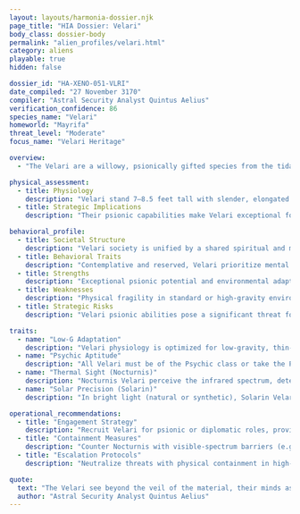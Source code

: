 ```yaml
---
layout: layouts/harmonia-dossier.njk
page_title: "HIA Dossier: Velari"
body_class: dossier-body
permalink: "alien_profiles/velari.html"
category: aliens
playable: true
hidden: false

dossier_id: "HA-XENO-051-VLRI"
date_compiled: "27 November 3170"
compiler: "Astral Security Analyst Quintus Aelius"
verification_confidence: 86
species_name: "Velari"
homeworld: "Mayrifa"
threat_level: "Moderate"
focus_name: "Velari Heritage"

overview:
  - "The Velari are a willowy, psionically gifted species from the tidally locked world of Mayrifa, a low-gravity planet divided between eternal daylight and perpetual darkness. Comprising two subspecies—Solarin, adapted to constant sunlight, and Nocturnis, evolved for endless night—they exhibit exceptional psychic aptitude and graceful movement. Known as 'Vel' in casual settings, derogatory terms like 'Spooks' or 'Wraiths' (particularly for Nocturnis) risk inciting hostility, especially among psionically sensitive individuals. Harmonia Astralis regards the Velari as valuable for intelligence and diplomatic operations, but their psionic capabilities and environmental fragility present risks of covert manipulation or unpredictable influence if not closely monitored."

physical_assessment:
  - title: Physiology
    description: "Velari stand 7–8.5 feet tall with slender, elongated limbs suited for low-gravity movement. Their upswept, foot-long ears serve auditory and expressive functions, signaling mood through subtle movements. **Solarin Velari** have bronze-to-gold skin and iridescent, crystalline eyes that filter solar glare, complementing their sun-inspired aesthetics. **Nocturnis Velari** are pale, near-translucent, with luminous, pupil-less eyes adapted for infrared vision, giving them an eerie, fragile appearance. Both subspecies move with graceful precision but are physically vulnerable in standard or high-gravity environments without support."
  - title: Strategic Implications
    description: "Their psionic capabilities make Velari exceptional for intelligence gathering, diplomacy, or covert operations, but physical fragility in non-native environments limits direct combat utility. Nocturnis excel in dark or concealed settings, while Solarin thrive in well-lit conditions, creating situational advantages. Their reliance on exosuits in standard gravity offers an exploitable vulnerability."

behavioral_profile:
  - title: Societal Structure
    description: "Velari society is unified by a shared spiritual and metaphysical focus, with psionics viewed as a pathway to universal truths. Solarin and Nocturnis communities maintain distinct cultural practices but collaborate closely, often bridging differences through psionic communion. Their isolationist history fosters introspection over expansion, though they engage readily with off-world allies."
  - title: Behavioral Traits
    description: "Contemplative and reserved, Velari prioritize mental discipline and artistic expression. Solarin are more outgoing, while Nocturnis lean toward introspection, but both subspecies exhibit fierce loyalty to their kin and ideals. Their psionic sensitivity can make them unpredictable when emotionally provoked."
  - title: Strengths
    description: "Exceptional psionic potential and environmental adaptability (Nocturnis in darkness, Solarin in light) make Velari ideal for specialized roles in reconnaissance, negotiation, or psychic operations. Their low-gravity agility enhances performance in space or microgravity settings."
  - title: Weaknesses
    description: "Physical fragility in standard or high-gravity environments requires exosuit dependence, limiting operational range. Nocturnis’ inability to perceive visible light restricts interaction with standard technology, while Solarin’s low-light penalties hinder versatility. Psionic overreach can lead to mental strain, exploitable through prolonged engagements."
  - title: Strategic Risks
    description: "Velari psionic abilities pose a significant threat for covert manipulation or intelligence breaches, particularly in unsecured environments. Their cultural unity could galvanize resistance if their homeworld or communities are threatened. Monitor psionic activity and inter-subspecies communications for signs of coordinated action."

traits:
  - name: "Low-G Adaptation"
    description: "Velari physiology is optimized for low-gravity, thin-atmosphere environments like Mayrifa. On standard or high-gravity worlds, they must wear a supportive exosuit to avoid physical strain. Without a suit, after 1 hour of exertion, they suffer a -1 penalty to all rolls and accrue fatigue until they rest in a suitable environment or regain suit assistance. In microgravity or shipboard conditions, they navigate with exceptional ease, treating zero-G as second nature."
  - name: "Psychic Aptitude"
    description: "All Velari must be of the Psychic class or take the Partial Psychic option from the Adventurer class. Their maximum Effort score is increased by +1, reflecting their innate psionic attunement. Psychic abilities typically manifest early, with societal training treating psionics as a rite of passage, enhancing their mental versatility and influence."
  - name: "Thermal Sight (Nocturnis)"
    description: "Nocturnis Velari perceive the infrared spectrum, detecting heat signatures through walls up to 1 meter thick and in total darkness, equivalent to thermal goggles. However, they cannot distinguish shapes of similar temperatures or perceive the standard visible spectrum, rendering glass, standard screens, and LEDs invisible without specialized aids."
  - name: "Solar Precision (Solarin)"
    description: "In bright light (natural or synthetic), Solarin Velari gain a +1 bonus to Notice, Ranged Combat, and vision-based skill checks. Effects relying on bright light, such as the visual component of a flashbang, do not affect them. In low light or darkness, they suffer a -1 penalty to Notice, Ranged Combat, and vision-based skills, as their biological optical filters hinder performance. Night vision or thermal vision does not grant the bonus in low-light conditions."

operational_recommendations:
  - title: "Engagement Strategy"
    description: "Recruit Velari for psionic or diplomatic roles, providing exosuits and light-tailored environments to maximize effectiveness. Respect their metaphysical traditions to secure loyalty and foster cooperation."
  - title: "Containment Measures"
    description: "Counter Nocturnis with visible-spectrum barriers (e.g., glass) and Solarin with low-light conditions to disrupt their advantages. Deploy anti-psionic countermeasures or high-gravity traps to limit their operational capacity."
  - title: "Escalation Protocols"
    description: "Neutralize threats with physical containment in high-gravity environments or targeted anti-psionic measures. Target leadership to fracture subspecies unity, avoiding actions that could unify Solarin and Nocturnis against external forces."

quote:
  text: "The Velari see beyond the veil of the material, their minds as sharp as their bodies are fragile—a duality to be both harnessed and feared."
  author: "Astral Security Analyst Quintus Aelius"
---
```

